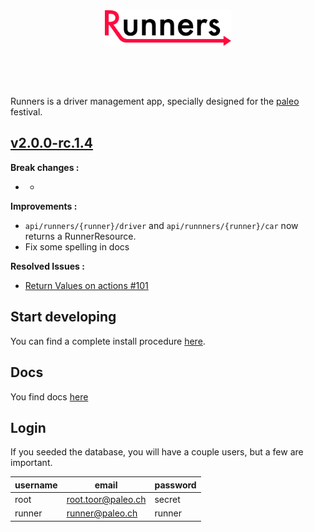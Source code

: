 <div align="center" style="margin-bottom:60px;">
  <img src ="public/img/logo.svg" width="40%"/><br><br>
</div>

Runners is a driver management app, specially designed for the [paleo](http://yeah.paleo.ch/) festival.

## [v2.0.0-rc.1.4](https://github.com/CPNV-ES/Runners-Laravel/releases/tag/v2.0.0-rc.1.3)

**Break changes :**
* -

**Improvements :**
* `api/runners/{runner}/driver` and `api/runnners/{runner}/car` now returns a RunnerResource.
* Fix some spelling in docs

**Resolved Issues :**
* [Return Values on actions #101](https://github.com/CPNV-ES/Runners-Laravel/issues/101)

## Start developing

You can find a complete install procedure [here](docs/install/1_requirements.md).

## Docs

You find docs [here](docs/README.md)

## Login

If you seeded the database, you will have a couple users, but a few are important.

| username | email               | password |
|----------|---------------------|----------|
| root     | root.toor@paleo.ch  | secret   |
| runner   | runner@paleo.ch     | runner   |
